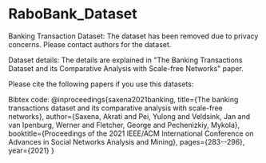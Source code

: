 # RaboBank_Dataset

Banking Transaction Dataset: The dataset has been removed due to privacy concerns. Please contact authors for the dataset.

Dataset details: The details are explained in "The Banking Transactions Dataset and its Comparative Analysis with Scale-free Networks" paper.

Please cite the following papers if you use this datasets:

Bibtex code: @inproceedings{saxena2021banking,
  title={The banking transactions dataset and its comparative analysis with scale-free networks},
  author={Saxena, Akrati and Pei, Yulong and Veldsink, Jan and van Ipenburg, Werner and Fletcher, George and Pechenizkiy, Mykola},
  booktitle={Proceedings of the 2021 IEEE/ACM International Conference on Advances in Social Networks Analysis and Mining},
  pages={283--296},
  year={2021}
}
